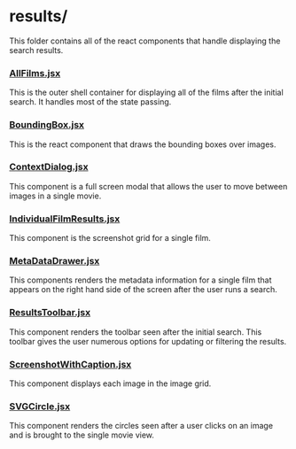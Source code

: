# results/

This folder contains all of the react components that handle displaying the search results.

### [AllFilms.jsx](AllFilms.jsx)
This is the outer shell container for displaying all of the films after the initial search. It handles most of the state passing.

### [BoundingBox.jsx](BoundingBox.jsx)
This is the react component that draws the bounding boxes over images. 

### [ContextDialog.jsx](ContextDialog.jsx)
This component is a full screen modal that allows the user to move between images in a single movie.

### [IndividualFilmResults.jsx](IndividualFilmResults.jsx)
This component is the screenshot grid for a single film.

### [MetaDataDrawer.jsx](MetaDataDrawer.jsx)
This components renders the metadata information for a single film that appears on the right hand side of the screen after the user runs a search.

### [ResultsToolbar.jsx](ResultsToolbar.jsx)
This component renders the toolbar seen after the initial search. This toolbar gives the user numerous options for updating or filtering the results.

### [ScreenshotWithCaption.jsx](ScreenshotWithCaption.jsx)
This component displays each image in the image grid.

### [SVGCircle.jsx](SVGCircle.jsx)
This component renders the circles seen after a user clicks on an image and is brought to the single movie view. 